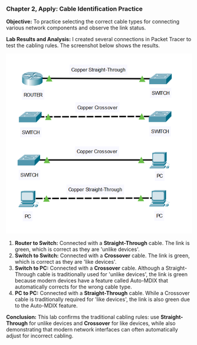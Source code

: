 ### Chapter 2, Apply: Cable Identification Practice

**Objective:** To practice selecting the correct cable types for connecting various network components and observe the link status.

**Lab Results and Analysis:**
I created several connections in Packet Tracer to test the cabling rules. The screenshot below shows the results.

![Screenshot of cable identification practice](Cable_identification.png)

1.  **Router to Switch:** Connected with a **Straight-Through** cable. The link is green, which is correct as they are 'unlike devices'.
2.  **Switch to Switch:** Connected with a **Crossover** cable. The link is green, which is correct as they are 'like devices'.
3.  **Switch to PC:** Connected with a **Crossover** cable. Although a Straight-Through cable is traditionally used for 'unlike devices', the link is green because modern devices have a feature called Auto-MDIX that automatically corrects for the wrong cable type.
4.  **PC to PC:** Connected with a **Straight-Through** cable. While a Crossover cable is traditionally required for 'like devices', the link is also green due to the Auto-MDIX feature.

**Conclusion:** This lab confirms the traditional cabling rules: use **Straight-Through** for unlike devices and **Crossover** for like devices, while also demonstrating that modern network interfaces can often automatically adjust for incorrect cabling.
